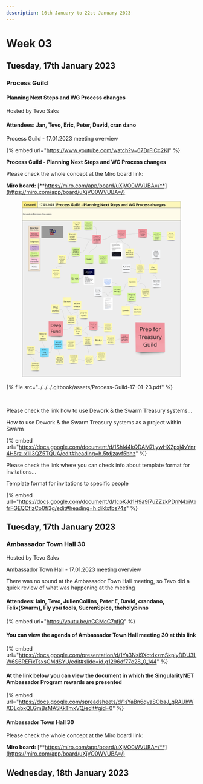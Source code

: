 ```yaml
---
description: 16th January to 22st January 2023
---
```


# Week 03

## Tuesday, 17th January 2023

### **Process Guild**

#### **Planning Next Steps and WG Process changes**

Hosted by Tevo Saks

#### Attendees: Jan, Tevo, Eric, Peter, David, cran dano

Process Guild - 17.01.2023 meeting overview

{% embed url="https://www.youtube.com/watch?v=67DrFlCc2KI" %}

**Process Guild - Planning Next Steps and WG Process changes**

Please check the whole concept at the Miro board link:

**Miro board:** [**https://miro.com/app/board/uXjVO0WVUBA=/**](https://miro.com/app/board/uXjVO0WVUBA=/)

<figure><img src="../../../.gitbook/assets/Process-Guild-17-01-23.jpg" alt=""><figcaption></figcaption></figure>

{% file src="../../../.gitbook/assets/Process-Guild-17-01-23.pdf" %}

<figure><img src="../../.gitbook/assets/1.png" alt=""><figcaption></figcaption></figure>

Please check the link how to use Dework & the Swarm Treasury systems...

How to use Dework & the Swarm Treasury systems as a project within Swarm

{% embed url="https://docs.google.com/document/d/1Shl44kQDAM7LywHX2pxj4vYnr4H5rz-x1il3QZ5TQUA/edit#heading=h.5tdjzavf5bhz" %}

Please check the link where you can check info about template format for invitations...

Template format for invitations to specific people

{% embed url="https://docs.google.com/document/d/1cpKJd1H9a9I7uZZzkPDnN4xiVxfrFGEQCfizCo0fi3g/edit#heading=h.diklxfbs74z" %}

## Tuesday, 17th January 2023

### Ambassador Town Hall 30

Hosted by Tevo Saks

Ambassador Town Hall - 17.01.2023 meeting overview

There was no sound at the Ambassador Town Hall meeting, so Tevo did a quick review of what was happening at the meeting

#### Attendees: lain, Tevo, JulienCollins, Peter E, David, crandano, Felix(Swarm), Fly you fools, SucrenSpice, theholybinns

{% embed url="https://youtu.be/nCGMcC7qfjQ" %}

#### You can view the agenda of Ambassador Town Hall meeting 30 at this link

{% embed url="https://docs.google.com/presentation/d/1Ya3Nsi9XctdxzmSkplyDDU3LW6S6REFixTsxsGMdSYU/edit#slide=id.g1296df77e28_0_144" %}

#### At the link below you can view the document in which the SingularityNET Ambassador Program rewards are presented

{% embed url="https://docs.google.com/spreadsheets/d/1sYaBn6qvaSObaJ_gRAUhWXDLqbxQLGmBsMA5KkTmxVQ/edit#gid=0" %}

#### Ambassador Town Hall 30&#x20;

Please check the whole concept at the Miro board link:

**Miro board:** [**https://miro.com/app/board/uXjVO0WVUBA=/**](https://miro.com/app/board/uXjVO0WVUBA=/)









## Wednesday, 18th January 2023



